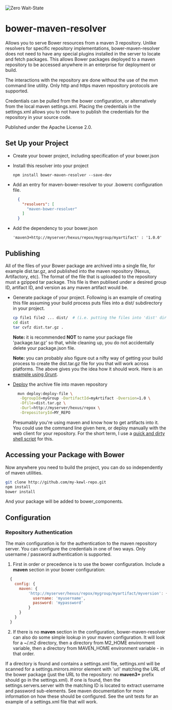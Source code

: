 ![Zero Wait-State](https://www.zerowait-state.com/hs-fs/hubfs/ZWS_logotag_2016_H_GrayOrange_RGB.png)

# bower-maven-resolver

Allows you to serve Bower resources from a maven 3 repository.  Unlike resolvers for specific repository implementations, bower-maven-resolver does not need to have any special plugins installed in the server to locate and fetch packages.  This allows Bower packages deployed to a maven repository to be accessed anywhere in an enterprise for deployment or build.

The interactions with the repository are done without the use of the mvn command line utility.  Only http and https maven repository protocols are supported.

Credentials can be pulled from the bower configuration, or alternatively from the local maven settings.xml.  Placing the credentials in the settings.xml allows you to not have to publish the credentials for the repository in your source code.

Published under the Apache License 2.0.

## Set Up your Project

* Create your bower project, including specification of your bower.json

* Install this resolver into your project

  ``` npm install bower-maven-resolver --save-dev ```

* Add an entry for maven-bower-resolver to your .bowerrc configuration file.

  ```json
    {
      "resolvers": [
        "maven-bower-resolver"
      ]
    }
  ```

* Add the dependency to your bower.json

  ``` 'maven3+http://myserver/hexus/repox/mygroup/myartifact' : '1.0.0' ```

## Publishing

All of the files of your Bower package are archived into a single file, for example dist.tar.gz, and published into the maven repository (Nexus, Artifactory, etc).  The format of the file that is uploaded to the repository must a gzipped tar package.  This file is then publised under a desired group ID, artifact ID, and version as any maven artifact would be.

* Generate package of your project.  Following is an example of creating this file assuming your build process puts files into a dist/ subdirectory in your project.

  ```sh
  cp file1 file2 ... dist/  # (i.e. putting the files into 'dist' directory)
  cd dist
  tar cvfz dist.tar.gz .
  ```
  
  **Note:** it is recommended **NOT** to name your package file 'package.tar.gz' so that, while cleaning up, you do not accidentally delete your package.json file.
  
  **Note:** you can probably also figure out a nifty way of getting your build process to create the dist.tar.gz file for you that will work across platforms.  The above gives you the idea how it should work.  Here is an [example using Grunt](doc/create-package-with-grunt.md).

* [Deploy](https://maven.apache.org/plugins/maven-deploy-plugin/deploy-file-mojo.html) the archive file into maven repository

  ```sh
    mvn deploy:deploy-file \
     -DgroupId=myGroup -DartifactId=myArtifact -Dversion=1.0 \
     -Dfile=dist.tar.gz \
     -Durl=http://myserver/hexus/repox \
     -DrepositoryId=MY_REPO
   ```

  Presumably you're using maven and know how to get artifacts into it.  You could use the command line given here, or deploy manually with the web client for your repository.  For the short term, I use a [quick and dirty shell script](doc/sample-shell-deploy.md) for this.

## Accessing your Package with Bower

Now anywhere you need to build the project, you can do so independently of maven utilities.

```sh
git clone http://github.com/my-kewl-repo.git
npm install
bower install
```

And your package will be added to bower_components.

## Configuration

### Repository Authentication

The main configuration is for the authentication to the maven repository server.  You can configure the credentials in one of two ways.  Only username / password authentication is supported.

1. First in order or precedence is to use the bower configuration.  Include a **maven** section in your bower configuration:

  ```javascript
    {
      config: {
        maven: {
	        'http://myserver/hexus/repox/mygroup/myartifact/myversion': {
	          username: 'myusername',
	          password: 'mypassword'
	        }
        }
      }
    }
  ```

2. If there is no **maven** section in the configuration, bower-maven-resolver can also do some simple lookup in your maven configuration.  It will look for a ~/.m2 directory, then a directory from M2\_HOME environment variable, then a directory from MAVEN\_HOME environment variable - in that order.

  If a directory is found and contains a settings.xml file, settings.xml will be scanned for a settings.mirrors.mirror element with 'url' matching the URL of the bower package (just the URL to the repository: no **maven3+** prefix should go in the settings.xml).  If one is found, then the settings.servers.server with the matching ID is located to extract username and password sub-elements.  See maven documentation for more information on how these should be configured.  See the unit tests for an example of a settings.xml file that will work.
